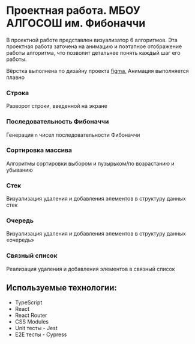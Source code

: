 # Проектная работа. МБОУ АЛГОСОШ им. Фибоначчи

В проектной работе представлен визуализатор 6 алгоритмов. Эта проектная работа заточена на анимацию и поэтапное отображение работы алгоритма, что позволит детальнее понять каждый шаг его работы.

Вёрстка выполнена по дизайну проекта [figma.](https://www.figma.com/file/RIkypcTQN5d37g7RRTFid0/Algososh_external_link?node-id=0%3A1)
Анимация выполняется плавно

### Строка
Разворот строки, введенной на экране

### Последовательность Фибоначчи
Генерация `n` чисел последовательности Фибоначчи

### Сортировка массива
Алгоритмы сортировки выбором и пузырьком/по возрастанию и убыванию

### Стек
Визуализация удаления и добавления элементов в структуру данных стек

### Очередь
Визуализация удаления и добавления элементов в структуру данных «очередь»

### Связный список
Реализация удаления и добавления элементов в связный список

## Используемые технологии:
* TypeScript
* React
* React Router
* CSS Modules
* Unit тесты - Jest
* E2E тесты - Cypress
